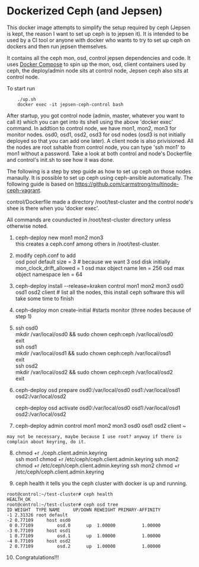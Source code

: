 Dockerized Ceph (and Jepsen)
=================

This docker image attempts to simplify the setup required by ceph (Jepsen is kept, the reason I want to set up ceph is to jepsen it).
It is intended to be used by a CI tool or anyone with docker who wants to try to set up ceph on dockers and then run jepsen themselves.

It contains all the ceph mon, osd, control jepsen dependencies and code. It uses [Docker Compose](https://github.com/docker/compose) to spin up the mon, osd, client
containers used by ceph, the deploy/admin node sits at control node,  Jepsen ceph also sits at control node.  

To start run

````
    ./up.sh
    docker exec -it jepsen-ceph-control bash
````

After startup, you got control node (admin, master, whatever you want to call it) which you can get into its shell using the above 'docker exec' command.
In addtion to control node, we have mon1, mon2, mon3 for monitor nodes. osd0, osd1, osd2, osd3 for osd nodes (osd3 is not initially deployed so that you can add one later). 
A client node is also privisioned.  All the nodes are root sshable from control node, you can type 'ssh mon1' to mon1 without a password. Take a look at both
control and node's Dockerfile and control's init.sh to see how it was done. 

The following is a step by step guide as how to set up ceph on those nodes manaully. It is possible to set up ceph using ceph-ansible automatically. 
The following guide is based on https://github.com/carmstrong/multinode-ceph-vagrant. 

control/Dockerfile made a directory /root/test-cluster and the control node's shee is there when you 'docker exec'. 

All commands are counducted in /root/test-cluster directory unless otherwise noted.

1. ceph-deploy new mon1 mon2 mon3  
	this creates a ceph.conf among others in /root/test-cluster. 

2. modify ceph.conf to add   
   osd pool default size = 3 # because we want 3 osd disk initially
   mon_clock_drift_allowed = 1
   osd max object name len = 256
   osd max object namespace len = 64

3. ceph-deploy install --release=kraken control  mon1 mon2 mon3 osd0 osd1 osd2 client  # list all the nodes, this install ceph software
   this will take some time to finish

4. ceph-deploy mon create-initial #starts monitor (three nodes because of step 1)

5.  ssh osd0  
    mkdir /var/local/osd0 && sudo chown ceph:ceph /var/local/osd0   
    exit  
    ssh osd1  
    mkdir /var/local/osd1 && sudo chown ceph:ceph /var/local/osd1   
    exit  
    ssh osd2  
    mkdir /var/local/osd2 && sudo chown ceph:ceph /var/local/osd2   
    exit  

6.  ceph-deploy osd prepare osd0:/var/local/osd0 osd1:/var/local/osd1 osd2:/var/local/osd2

    ceph-deploy osd activate  osd0:/var/local/osd0 osd1:/var/local/osd1 osd2:/var/local/osd2  

7. ceph-deploy admin control mon1 mon2 mon3 osd0 osd1 osd2 client  ~                                       

```
may not be necessary, maybe because I use root? anyway if there is complain about keyring, do it.
```

8. chmod +r ./ceph.client.admin.keyring  
   ssh mon1 chmod +r /etc/ceph/ceph.client.admin.keyring 
   ssh mon2 chmod +r /etc/ceph/ceph.client.admin.keyring 
   ssh mon2 chmod +r /etc/ceph/ceph.client.admin.keyring 


9. ceph health 
 it tells you the ceph cluster with docker is up and running. 

```
root@control:~/test-cluster# ceph health
HEALTH_OK
root@control:~/test-cluster# ceph osd tree
ID WEIGHT  TYPE NAME     UP/DOWN REWEIGHT PRIMARY-AFFINITY 
-1 2.31326 root default                                    
-2 0.77109     host osd0                                   
 0 0.77109         osd.0      up  1.00000          1.00000 
-3 0.77109     host osd1                                   
 1 0.77109         osd.1      up  1.00000          1.00000 
-4 0.77109     host osd2                                   
 2 0.77109         osd.2      up  1.00000          1.00000 
```

10. Congratulations!!!
